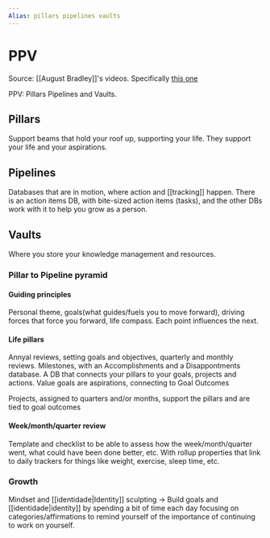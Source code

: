 ```yaml
---
Alias: pillars pipelines vaults
---
```

# PPV
Source: [[August Bradley]]'s videos. Specifically [this one](https://youtu.be/4-TYSah25UM)

PPV: Pillars Pipelines and Vaults.

## Pillars
Support beams that hold your roof up, supporting your life. They support your life and your aspirations.

## Pipelines
Databases that are in motion, where action and [[tracking]] happen. There is an action items DB, with bite-sized action items (tasks), and the other DBs work with it to help you grow as a person.

## Vaults
Where you store your knowledge management and resources.

### Pillar to Pipeline pyramid
#### Guiding principles
Personal theme, goals(what guides/fuels you to move forward), driving forces that force you forward, life compass. Each point influences the next.

#### Life pillars
Annyal reviews, setting goals and objectives, quarterly and monthly reviews. Milestones, with an Accomplishments and a Disappontments database. A DB that connects your pillars to your goals, projects and actions. Value goals are aspirations, connecting to Goal Outcomes

Projects, assigned to quarters and/or months, support the pillars and are tied to goal outcomes

#### Week/month/quarter review

Template and checklist to be able to assess how the week/month/quarter went, what could have been done better, etc. With rollup properties that link to daily trackers for things like weight, exercise, sleep time, etc.

### Growth
Mindset and [[identidade|Identity]] sculpting -> Build goals and [[identidade|identity]] by spending a bit of time each day focusing on categories/affirmations to remind yourself of the importance of continuing to work on yourself.
